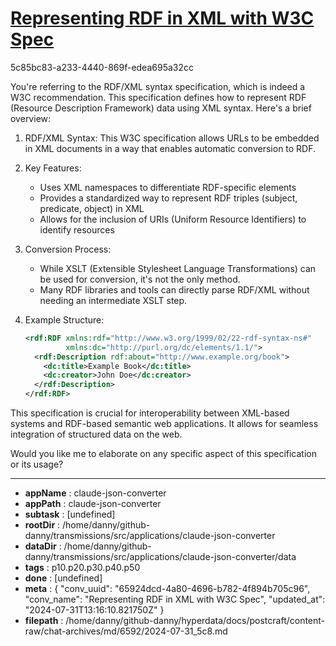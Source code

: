 # [Representing RDF in XML with W3C Spec](https://claude.ai/chat/65924dcd-4a80-4696-b782-4f894b705c96)

5c85bc83-a233-4440-869f-edea695a32cc

 You're referring to the RDF/XML syntax specification, which is indeed a W3C recommendation. This specification defines how to represent RDF (Resource Description Framework) data using XML syntax. Here's a brief overview:

1. RDF/XML Syntax: This W3C specification allows URLs to be embedded in XML documents in a way that enables automatic conversion to RDF.

2. Key Features:
   - Uses XML namespaces to differentiate RDF-specific elements
   - Provides a standardized way to represent RDF triples (subject, predicate, object) in XML
   - Allows for the inclusion of URIs (Uniform Resource Identifiers) to identify resources

3. Conversion Process:
   - While XSLT (Extensible Stylesheet Language Transformations) can be used for conversion, it's not the only method.
   - Many RDF libraries and tools can directly parse RDF/XML without needing an intermediate XSLT step.

4. Example Structure:
   ```xml
   <rdf:RDF xmlns:rdf="http://www.w3.org/1999/02/22-rdf-syntax-ns#"
            xmlns:dc="http://purl.org/dc/elements/1.1/">
     <rdf:Description rdf:about="http://www.example.org/book">
       <dc:title>Example Book</dc:title>
       <dc:creator>John Doe</dc:creator>
     </rdf:Description>
   </rdf:RDF>
   ```

This specification is crucial for interoperability between XML-based systems and RDF-based semantic web applications. It allows for seamless integration of structured data on the web.

Would you like me to elaborate on any specific aspect of this specification or its usage?

---

* **appName** : claude-json-converter
* **appPath** : claude-json-converter
* **subtask** : [undefined]
* **rootDir** : /home/danny/github-danny/transmissions/src/applications/claude-json-converter
* **dataDir** : /home/danny/github-danny/transmissions/src/applications/claude-json-converter/data
* **tags** : p10.p20.p30.p40.p50
* **done** : [undefined]
* **meta** : {
  "conv_uuid": "65924dcd-4a80-4696-b782-4f894b705c96",
  "conv_name": "Representing RDF in XML with W3C Spec",
  "updated_at": "2024-07-31T13:16:10.821750Z"
}
* **filepath** : /home/danny/github-danny/hyperdata/docs/postcraft/content-raw/chat-archives/md/6592/2024-07-31_5c8.md